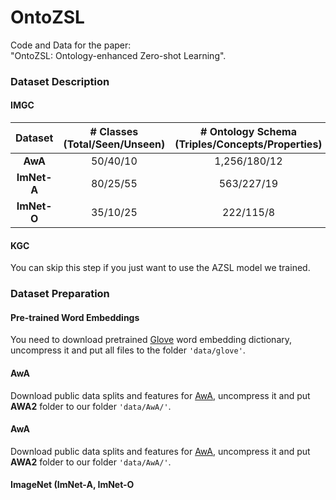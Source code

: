 # OntoZSL

Code and Data for the paper:  
"OntoZSL: Ontology-enhanced Zero-shot Learning".  

### Dataset Description

#### IMGC
|Dataset| # Classes (Total/Seen/Unseen) | # Ontology Schema (Triples/Concepts/Properties) |  
|:------:|:------:|:------:| 
|**AwA**|50/40/10| 1,256/180/12| 
|**ImNet-A**|80/25/55|563/227/19| 
|**ImNet-O**|35/10/25|222/115/8| 

#### KGC

You can skip this step if you just want to use the AZSL model we trained.

### Dataset Preparation

#### Pre-trained Word Embeddings

You need to download pretrained [Glove](http://nlp.stanford.edu/data/glove.6B.zip) word embedding dictionary, uncompress it and put all files to the folder `'data/glove'`.


#### AwA
Download public data splits and features for [AwA](http://datasets.d2.mpi-inf.mpg.de/xian/xlsa17.zip), uncompress it and put **AWA2** folder to our folder `'data/AwA/'`.


#### AwA
Download public data splits and features for [AwA](http://datasets.d2.mpi-inf.mpg.de/xian/xlsa17.zip), uncompress it and put **AWA2** folder to our folder `'data/AwA/'`.


#### ImageNet (ImNet-A, ImNet-O
